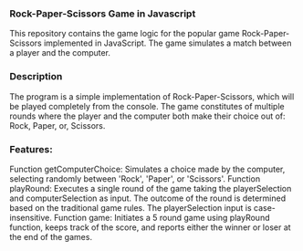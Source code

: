 ### Rock-Paper-Scissors Game in Javascript
This repository contains the game logic for the popular game Rock-Paper-Scissors implemented in JavaScript. The game simulates a match between a player and the computer.

### Description
The program is a simple implementation of Rock-Paper-Scissors, which will be played completely from the console. The game constitutes of multiple rounds where the player and the computer both make their choice out of: Rock, Paper, or, Scissors.

### Features:

Function getComputerChoice: Simulates a choice made by the computer, selecting randomly between 'Rock', 'Paper', or 'Scissors'.
Function playRound: Executes a single round of the game taking the playerSelection and computerSelection as input. The outcome of the round is determined based on the traditional game rules. The playerSelection input is case-insensitive.
Function game: Initiates a 5 round game using playRound function, keeps track of the score, and reports either the winner or loser at the end of the games.
